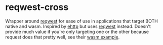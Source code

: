 # reqwest-cross
Wrapper around [reqwest][reqwest-url] for ease of use in applications that target BOTH native and wasm. Inspired by [ehttp]() but uses [reqwest][reqwest-url] instead. Doesn't provide much value if you're only targeting one or the other because request does that pretty well, see their [wasm example](https://github.com/seanmonstar/reqwest/tree/master/examples/wasm_github_fetch).

[reqwest-url]: https://docs.rs/reqwest/latest/reqwest/
